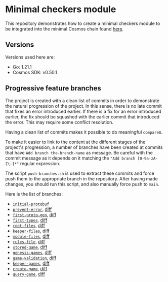 # Minimal checkers module

This repository demonstrates how to create a minimal checkers module to be integrated into the minimal Cosmos chain found [here](https://github.com/cosmosregistry/chain-minimal).

## Versions

Versions used here are:

* Go: 1.21.1
* Cosmos SDK: v0.50.1

## Progressive feature branches

The project is created with a clean list of commits in order to demonstrate the natural progression of the project. In this sense, there is no late commit that fixes an error introduced earlier. If there is a fix for an error introduced earlier, the fix should be squashed with the earlier commit that introduced the error. This may require some conflict resolution.

Having a clean list of commits makes it possible to do meaningful `compare`s.

To make it easier to link to the content at the different stages of the project's progression, a number of branches have been created at commits that have `Add branch the-branch-name` as message. Be careful with the commit message as it depends on it matching the `"Add branch [0-9a-zA-Z\-]*"` regular expression.

The script `push-branches.sh` is used to extract these commits and force push them to the appropriate branch in the repository. After having made changes, you should run this script, and also manually force push to `main`.

Here is the list of branches:

* [`initial-protobuf`](../../tree/initial-protobuf)
* [`prevent-error`](../../tree/prevent-error), [diff](../../compare/initial-protobuf..prevent-error)
* [`first-proto-gen`](../../tree/first-proto-gen), [diff](../../compare/prevent-error..first-proto-gen)
* [`first-types`](../../tree/first-types), [diff](../../compare/first-proto-gen..first-types)
* [`root-files`](../../tree/root-files), [diff](../../compare/first-types..root-files)
* [`keeper-files`](../../tree/keeper-files), [diff](../../compare/root-files..keeper-files)
* [`module-files`](../../tree/module-files), [diff](../../compare/keeper-files..module-files)
* [`rules-file`](../../tree/rules-file), [diff](../../compare/module-files..rules-file)
* [`stored-game`](../../tree/stored-game), [diff](../../compare/rules-file..stored-game)
* [`genesis-games`](../../tree/genesis-games), [diff](../../compare/stored-game..genesis-games)
* [`game-validation`](../../tree/game-validation), [diff](../../compare/genesis-games..game-validation)
* [`keeper-games`](../../tree/keeper-games), [diff](../../compare/game-validation..keeper-games)
* [`create-game`](../../tree/create-game), [diff](../../compare/keeper-games..create-game)
* [`query-game`](../../tree/query-game), [diff](../../compare/create-game..query-game)
